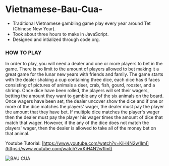 # Vietnamese-Bau-Cua-
- Traditional Vietnamese gambling game play every year around Tet (Chinese New Year).
- Took about three hours to make in JavaScript.
- Designed and intialized through code.org.

### HOW TO PLAY
In order to play, you will need a dealer and one or more players to bet in the game. There is no limit to the amount of players allowed to bet making it a great game for the lunar new years with friends and family. The game starts with the dealer shaking a cup containing three dice, each dice has 6 faces consisting of pictures of animals a deer, crab, fish, gourd, rooster, and a shrimp. Once dice have been rolled, the players will set their wagers, betting the amount they want to gamble any of the six animals on the board. Once wagers have been set, the dealer uncover show the dice and if one or more of the dice matches the players' wager, the dealer must pay the player the amount that they have bet. If multiple dice matches the player's wager then the dealer must pay the player his wager times the amount of dice that match that wager. However, if the any of the dice does not match the players' wager, then the dealer is allowed to take all of the money bet on that animal.


Youtube Tutorial: [https://www.youtube.com/watch?v=KiH4N2w1ImI](https://www.youtube.com/watch?v=KiH4N2w1ImI)






![BAU CUA](https://user-images.githubusercontent.com/100321531/195037956-edbd1730-fa85-4cd4-bb5c-60bbdb188186.jpg)
